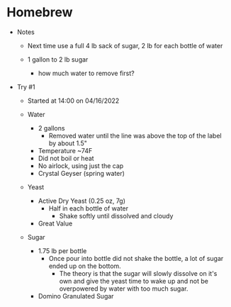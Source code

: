 # Homebrew

  - Notes
    - Next time use a full 4 lb sack of sugar, 2 lb for each bottle of water
	
	- 1 gallon to 2 lb sugar
	  - how much water to remove first?

  - Try #1
    - Started at 14:00 on 04/16/2022
	
    - Water
      - 2 gallons
	    - Removed water until the line was above the top of the label by about 1.5"
	  - Temperature ~74F
	  - Did not boil or heat
	  - No airlock, using just the cap
      - Crystal Geyser (spring water)
  
    - Yeast
      - Active Dry Yeast (0.25 oz, 7g)
	    - Half in each bottle of water
	      - Shake softly until dissolved and cloudy
      - Great Value
	
    - Sugar
      - 1.75 lb per bottle
	    - Once pour into bottle did not shake the bottle, a lot of sugar ended up on the bottom.
	      - The theory is that the sugar will slowly dissolve on it's own and give the yeast time to wake up and not be overpowered by water with too much sugar.
      - Domino Granulated Sugar